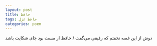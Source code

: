 ```yaml
---
layout: post
title: حافظ
tags: حافظ غزل
categories: poem
---
```


دوش از این غصه نخفتم که رفیقی می‌گفت / حافظ ار مست بود جای شکایت باشد